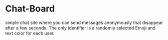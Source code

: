 # Chat-Board

simple chat site where you can send messages anonymously that disappear after a few seconds. The only identifier is a randomly selected Emoji and text color for each user. 
